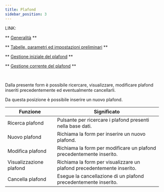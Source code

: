 ```yaml
---
title: Plafond
sidebar_position: 3
---
```


LINK:

** [Generalità](/docs/finance-area/declarations/declarations/plafond/general-overview) **

** [Tabelle, parametri ed impostazioni preliminari](/docs/finance-area/declarations/declarations/plafond/tables-and-parameters) **

** [Gestione iniziale del plafond](/docs/finance-area/declarations/declarations/plafond/plafond-start-management) **

** [Gestione corrente del plafond](/docs/finance-area/declarations/declarations/plafond/plafond-management) **

 

Dalla presente form è possibile ricercare, visualizzare, modificare plafond inseriti precedentemente ed eventualmente cancellarli.



Da questa posizione è possibile inserire un nuovo plafond.



| Funzione | Significato |
| --- | --- |
| Ricerca plafond | Pulsante per ricercare i plafond presenti nella base dati. |
| Nuovo plafond | Richiama la form per inserire un nuovo plafond. |
| Modifica plafond | Richiama la form per modificare un plafond precedentemente inserito. |
| Visualizzazione plafond | Richiama la form per visualizzare un plafond precedentemente inserito. |
| Cancella plafond | Esegue la cancellazione di un plafond precedentemente inserito. |






